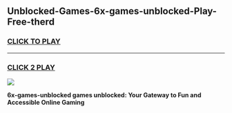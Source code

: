
## Unblocked-Games-6x-games-unblocked-Play-Free-therd
<h3>
<a href="https://premium76.site?title=6x-games-unblocked&ref=10A">CLICK TO PLAY</a></h3>
<hr>

<h3>
<a href="https://premium76.site?title=6x-games-unblocked&ref=10A">CLICK 2 PLAY</a>
  
</h3>

<a href="https://premium76.site?title=6x-games-unblocked&ref=10A"><img src="https://clearcache.store/games.png"></a>


**6x-games-unblocked games unblocked: Your Gateway to Fun and Accessible Online Gaming**
